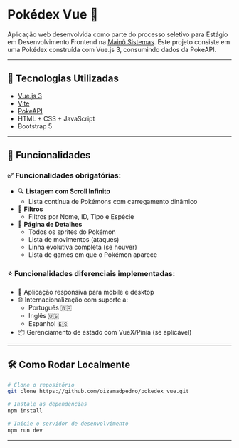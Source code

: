 # Pokédex Vue 🧩

Aplicação web desenvolvida como parte do processo seletivo para Estágio em Desenvolvimento Frontend na [Mainô Sistemas](https://maino.com.br). Este projeto consiste em uma Pokédex construída com Vue.js 3, consumindo dados da PokeAPI.

---

## 🚀 Tecnologias Utilizadas

- [Vue.js 3](https://vuejs.org/)
- [Vite](https://vitejs.dev/)
- [PokeAPI](https://pokeapi.co/)
- HTML + CSS + JavaScript
- Bootstrap 5

---

## 📲 Funcionalidades

### ✅ Funcionalidades obrigatórias:

- 🔍 **Listagem com Scroll Infinito**
  - Lista contínua de Pokémons com carregamento dinâmico
- 🎯 **Filtros**
  - Filtros por Nome, ID, Tipo e Espécie
- 📄 **Página de Detalhes**
  - Todos os sprites do Pokémon
  - Lista de movimentos (ataques)
  - Linha evolutiva completa (se houver)
  - Lista de games em que o Pokémon aparece

### ⭐ Funcionalidades diferenciais implementadas:

- 🔁 Aplicação responsiva para mobile e desktop
- 🌐 Internacionalização com suporte a:
  - Português 🇧🇷
  - Inglês 🇺🇸
  - Espanhol 🇪🇸
- 📦 Gerenciamento de estado com VueX/Pinia (se aplicável)

---

## 🛠️ Como Rodar Localmente

```bash
# Clone o repositório
git clone https://github.com/oizamadpedro/pokedex_vue.git

# Instale as dependências
npm install

# Inicie o servidor de desenvolvimento
npm run dev

```

---